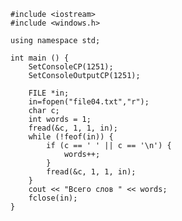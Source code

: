﻿```
#include <iostream>
#include <windows.h>

using namespace std;

int main () {
	SetConsoleCP(1251);
	SetConsoleOutputCP(1251);
	
	FILE *in;
	in=fopen("file04.txt","r");
	char c;
	int words = 1;
	fread(&c, 1, 1, in);
	while (!feof(in)) {
		if (c == ' ' || c == '\n') {
			words++;
		}
		fread(&c, 1, 1, in);
	}
	cout << "Всего слов " << words;
	fclose(in);
}

```
